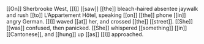 [[On]] Sherbrooke West, [[I]] [[saw]] [[the]] bleach-haired absentee jaywalk and rush [[to]] L’Appartement Hôtel, speaking [[on]] [[the]] phone [[in]] angry German. [[I]] waved [[at]] her, and crossed [[the]] [[street]]. [[She]] [[was]] confused, then panicked. [[She]] whispered [[something]] [[in]] [[Cantonese]], and [[hung]] up [[as]] [[I]] approached. 
